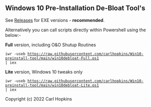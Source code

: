 ## Windows 10 Pre-Installation De-Bloat Tool's ##

See [Releases](https://github.com/carlhopkins/Win10-preinstall-tool/releases) for EXE versions - **recommended**.

Alternatively you can call scripts directly within Powershell using the below:- 

**Full** version, including O&O Shutup Routines

<code>iwr -useb https://raw.githubusercontent.com/carlhopkins/Win10-preinstall-tool/main/win10debloat-Full.ps1 | iex</code>

**Lite** version, Windows 10 tweaks only

<code>iwr -useb https://raw.githubusercontent.com/carlhopkins/Win10-preinstall-tool/main/win10debloat-Lite.ps1 | iex</code>

Copyright (c) 2022 Carl Hopkins
